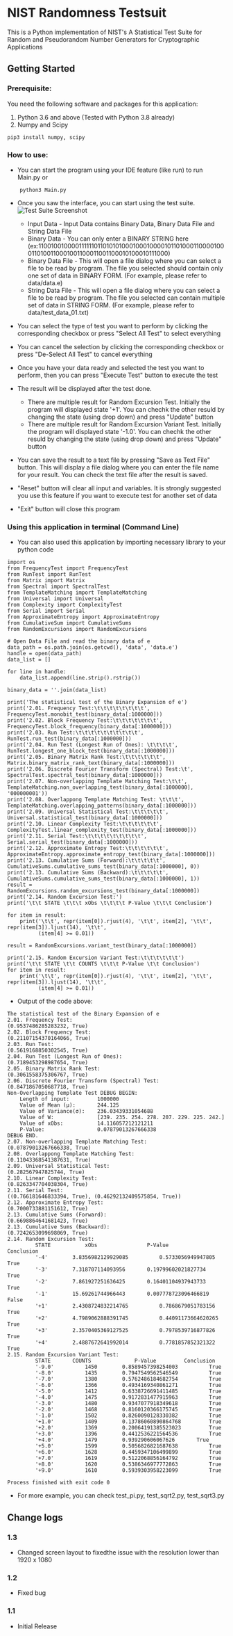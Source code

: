 # NIST Randomness Testsuit

This is a Python implementation of NIST's A Statistical Test Suite for Random and Pseudorandom Number Generators for Cryptographic Applications

## Getting Started

### Prerequisite:
You need the following software and packages for this application:
1. Python 3.6 and above (Tested with Python 3.8 already)
2. Numpy and Scipy
```
pip3 install numpy, scipy
```

### How to use:
* You can start the program using your IDE feature (like run) to run Main.py or 
```
    python3 Main.py
```
* Once you saw the interface, you can start using the test suite.
![Test Suite Screenshot](https://user-images.githubusercontent.com/25377399/145481469-183b14c3-cad8-4a8b-a841-7d45a09714a8.png)

    * Input Data - Input Data contains Binary Data, Binary Data File and String Data File
    * Binary Data - You can only enter a BINARY STRING here (ex:1100100100001111110110101010001000100001011010001100001000110100110001001100011001100010100010111000)
    * Binary Data File - This will open a file dialog where you can select a file to be read by program.
                       The file you selected should contain only one set of data in BINARY FORM.  (For example, please refer to data/data.e)
    * String Data File - This will open a file dialog where you can select a file to be read by program.
                       The file you selected can contain multiple set of data in STRING FORM.  (For example, please refer to data/test_data_01.txt)

* You can select the type of test you want to perform by clicking the corresponding checkbox or press "Select All Test" to select everything
* You can cancel the selection by clicking the corresponding checkbox or press "De-Select All Test" to cancel everything
* Once you have your data ready and selected the test you want to perform, then you can press "Execute Test" button to execute the test
* The result will be displayed after the test done.
    * There are multiple result for Random Excursion Test.  Initially the program will displayed state '+1'.  You can chechk the other resuld
         by changing the state (using drop down) and press "Update" button
    * There are multiple result for Random Excursion Variant Test.  Initially the program will displayed state '-1.0'.  You can chechk the other resuld
         by changing the state (using drop down) and press "Update" button
* You can save the result to a text file by pressing "Save as Text File" button.
    This will display a file dialog where you can enter the file name for your result.
    You can check the text file after the result is saved.
* "Reset" button will clear all input and variables.  It is strongly suggested you use this feature if you want to execute test for another set of data
* "Exit" button will close this program

### Using this application in terminal (Command Line)
* You can also used this application by importing necessary library to your python code
```
import os
from FrequencyTest import FrequencyTest
from RunTest import RunTest
from Matrix import Matrix
from Spectral import SpectralTest
from TemplateMatching import TemplateMatching
from Universal import Universal
from Complexity import ComplexityTest
from Serial import Serial
from ApproximateEntropy import ApproximateEntropy
from CumulativeSum import CumulativeSums
from RandomExcursions import RandomExcursions

# Open Data File and read the binary data of e
data_path = os.path.join(os.getcwd(), 'data', 'data.e')
handle = open(data_path)
data_list = []

for line in handle:
    data_list.append(line.strip().rstrip())

binary_data = ''.join(data_list)

print('The statistical test of the Binary Expansion of e')
print('2.01. Frequency Test:\t\t\t\t\t\t\t\t', FrequencyTest.monobit_test(binary_data[:1000000]))
print('2.02. Block Frequency Test:\t\t\t\t\t\t\t', FrequencyTest.block_frequency(binary_data[:1000000]))
print('2.03. Run Test:\t\t\t\t\t\t\t\t\t\t', RunTest.run_test(binary_data[:1000000]))
print('2.04. Run Test (Longest Run of Ones): \t\t\t\t', RunTest.longest_one_block_test(binary_data[:1000000]))
print('2.05. Binary Matrix Rank Test:\t\t\t\t\t\t', Matrix.binary_matrix_rank_text(binary_data[:1000000]))
print('2.06. Discrete Fourier Transform (Spectral) Test:\t', SpectralTest.spectral_test(binary_data[:1000000]))
print('2.07. Non-overlapping Template Matching Test:\t\t', TemplateMatching.non_overlapping_test(binary_data[:1000000], '000000001'))
print('2.08. Overlappong Template Matching Test: \t\t\t', TemplateMatching.overlapping_patterns(binary_data[:1000000]))
print('2.09. Universal Statistical Test:\t\t\t\t\t', Universal.statistical_test(binary_data[:1000000]))
print('2.10. Linear Complexity Test:\t\t\t\t\t\t', ComplexityTest.linear_complexity_test(binary_data[:1000000]))
print('2.11. Serial Test:\t\t\t\t\t\t\t\t\t', Serial.serial_test(binary_data[:1000000]))
print('2.12. Approximate Entropy Test:\t\t\t\t\t\t', ApproximateEntropy.approximate_entropy_test(binary_data[:1000000]))
print('2.13. Cumulative Sums (Forward):\t\t\t\t\t', CumulativeSums.cumulative_sums_test(binary_data[:1000000], 0))
print('2.13. Cumulative Sums (Backward):\t\t\t\t\t', CumulativeSums.cumulative_sums_test(binary_data[:1000000], 1))
result = RandomExcursions.random_excursions_test(binary_data[:1000000])
print('2.14. Random Excursion Test:')
print('\t\t STATE \t\t\t xObs \t\t\t\t P-Value \t\t\t Conclusion')

for item in result:
    print('\t\t', repr(item[0]).rjust(4), '\t\t', item[2], '\t\t', repr(item[3]).ljust(14), '\t\t',
          (item[4] >= 0.01))

result = RandomExcursions.variant_test(binary_data[:1000000])

print('2.15. Random Excursion Variant Test:\t\t\t\t\t\t')
print('\t\t STATE \t\t COUNTS \t\t\t P-Value \t\t Conclusion')
for item in result:
    print('\t\t', repr(item[0]).rjust(4), '\t\t', item[2], '\t\t', repr(item[3]).ljust(14), '\t\t',
          (item[4] >= 0.01))
```
* Output of the code above:
```
The statistical test of the Binary Expansion of e
2.01. Frequency Test:								 (0.9537486285283232, True)
2.02. Block Frequency Test:							 (0.21107154370164066, True)
2.03. Run Test:										 (0.5619168850302545, True)
2.04. Run Test (Longest Run of Ones): 				 (0.7189453298987654, True)
2.05. Binary Matrix Rank Test:						 (0.3061558375306767, True)
2.06. Discrete Fourier Transform (Spectral) Test:	 (0.8471867050687718, True)
Non-Overlapping Template Test DEBUG BEGIN:
	Length of input:		 1000000
	Value of Mean (µ):		 244.125
	Value of Variance(σ):	 236.03439331054688
	Value of W:				 [239. 235. 254. 278. 207. 229. 225. 242.]
	Value of xObs:			 14.116057212121211
	P-Value:				 0.07879013267666338
DEBUG END.
2.07. Non-overlapping Template Matching Test:		 (0.07879013267666338, True)
2.08. Overlappong Template Matching Test: 			 (0.11043368541387631, True)
2.09. Universal Statistical Test:					 (0.282567947825744, True)
2.10. Linear Complexity Test:						 (0.8263347704038304, True)
2.11. Serial Test:									 ((0.766181646833394, True), (0.46292132409575854, True))
2.12. Approximate Entropy Test:						 (0.7000733881151612, True)
2.13. Cumulative Sums (Forward):					 (0.6698864641681423, True)
2.13. Cumulative Sums (Backward):					 (0.7242653099698069, True)
2.14. Random Excursion Test:
		 STATE 			 xObs 				 P-Value 			 Conclusion
		 '-4' 		 3.8356982129929085 		 0.5733056949947805 		 True
		 '-3' 		 7.318707114093956 		 0.19799602021827734 		 True
		 '-2' 		 7.861927251636425 		 0.16401104937943733 		 True
		 '-1' 		 15.69261744966443 		 0.007778723096466819 		 False
		 '+1' 		 2.4308724832214765 		 0.7868679051783156 		 True
		 '+2' 		 4.7989062888391745 		 0.44091173664620265 		 True
		 '+3' 		 2.3570405369127525 		 0.7978539716877826 		 True
		 '+4' 		 2.4887672641992014 		 0.7781857852321322 		 True
2.15. Random Excursion Variant Test:						
		 STATE 		 COUNTS 			 P-Value 		 Conclusion
		 '-9.0' 		 1450 		 0.8589457398254003 		 True
		 '-8.0' 		 1435 		 0.7947549562546549 		 True
		 '-7.0' 		 1380 		 0.5762486184682754 		 True
		 '-6.0' 		 1366 		 0.4934169340861271 		 True
		 '-5.0' 		 1412 		 0.6338726691411485 		 True
		 '-4.0' 		 1475 		 0.9172831477915963 		 True
		 '-3.0' 		 1480 		 0.9347077918349618 		 True
		 '-2.0' 		 1468 		 0.8160120366175745 		 True
		 '-1.0' 		 1502 		 0.8260090128330382 		 True
		 '+1.0' 		 1409 		 0.13786060890864768 		 True
		 '+2.0' 		 1369 		 0.20064191385523023 		 True
		 '+3.0' 		 1396 		 0.4412536221564536 		 True
		 '+4.0' 		 1479 		 0.939290606067626 		 True
		 '+5.0' 		 1599 		 0.5056826821687638 		 True
		 '+6.0' 		 1628 		 0.4459347106499899 		 True
		 '+7.0' 		 1619 		 0.5122068856164792 		 True
		 '+8.0' 		 1620 		 0.5386346977772863 		 True
		 '+9.0' 		 1610 		 0.5939303958223099 		 True

Process finished with exit code 0
```
* For more example, you can check test_pi.py, test_sqrt2.py, test_sqrt3.py

## Change logs
### 1.3
   * Changed screen layout to fixedthe issue with the resolution lower than 1920 x 1080 
### 1.2
   * Fixed bug
### 1.1
   * Initial Release
